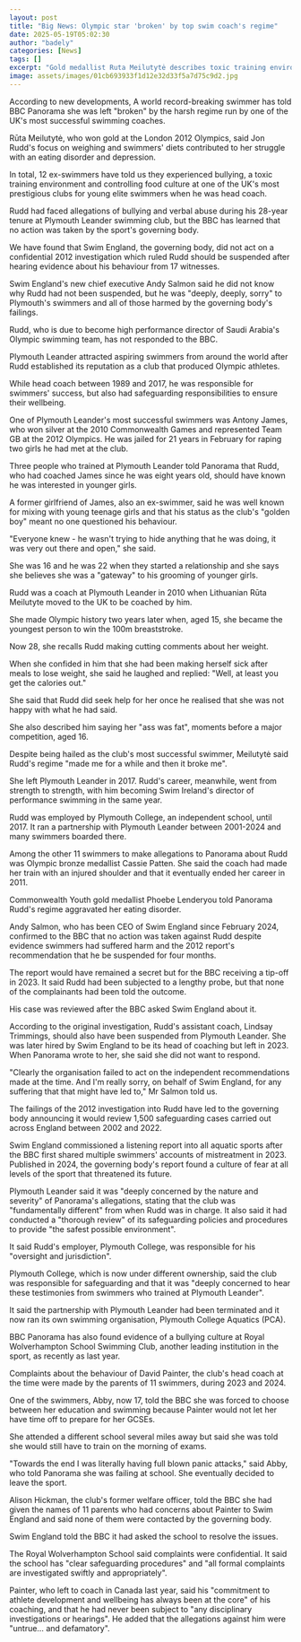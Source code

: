 ```yaml
---
layout: post
title: "Big News: Olympic star 'broken' by top swim coach's regime"
date: 2025-05-19T05:02:30
author: "badely"
categories: [News]
tags: []
excerpt: "Gold medallist Ruta Meilutytė describes toxic training environment under esteemed trainer Jon Rudd at top swim club."
image: assets/images/01cb693933f1d12e32d33f5a7d75c9d2.jpg
---
```


According to new developments, A world record-breaking swimmer has told BBC Panorama she was left "broken" by the harsh regime run by one of the UK's most successful swimming coaches.

Rūta Meilutytė, who won gold at the London 2012 Olympics, said Jon Rudd's focus on weighing and swimmers' diets contributed to her struggle with an eating disorder and depression.

In total, 12 ex-swimmers have told us they experienced bullying, a toxic training environment and controlling food culture at one of the UK's most prestigious clubs for young elite swimmers when he was head coach.

Rudd had faced allegations of bullying and verbal abuse during his 28-year tenure at Plymouth Leander swimming club, but the BBC has learned that no action was taken by the sport's governing body.

We have found that Swim England, the governing body, did not act on a confidential 2012 investigation which ruled Rudd should be suspended after hearing evidence about his behaviour from 17 witnesses.

Swim England's new chief executive Andy Salmon said he did not know why Rudd had not been suspended, but he was "deeply, deeply, sorry" to Plymouth's swimmers and all of those harmed by the governing body's failings.

Rudd, who is due to become high performance director of Saudi Arabia's Olympic swimming team, has not responded to the BBC.

Plymouth Leander attracted aspiring swimmers from around the world after Rudd established its reputation as a club that produced Olympic athletes.

While head coach between 1989 and 2017, he was responsible for swimmers' success, but also had safeguarding responsibilities to ensure their wellbeing.

One of Plymouth Leander's most successful swimmers was Antony James,  who won silver at the 2010 Commonwealth Games and represented Team GB at the 2012 Olympics. He was jailed for 21 years in February for raping two girls he had met at the club.

Three people who trained at Plymouth Leander told Panorama that Rudd, who had coached James since he was eight years old, should have known he was interested in younger girls.

A former girlfriend of James, also an ex-swimmer, said he was well known for mixing with young teenage girls and that his status as the club's "golden boy" meant no one questioned his behaviour.

"Everyone knew - he wasn't trying to hide anything that he was doing, it was very out there and open," she said.

She was 16 and he was 22 when they started a relationship and she says she believes she was a "gateway" to his grooming of younger girls.

Rudd was a coach at Plymouth Leander in 2010 when Lithuanian Rūta Meilutyte moved to the UK to be coached by him.

She made Olympic history two years later when, aged 15, she became the youngest person to win the 100m breaststroke.

Now 28, she recalls Rudd making cutting comments about her weight.

When she confided in him that she had been making herself sick after meals to lose weight, she said he laughed and replied: "Well, at least you get the calories out."

She said that Rudd did seek help for her once he realised that she was not happy with what he had said.

She also described him saying her "ass was fat", moments before a major competition, aged 16.

Despite being hailed as the club's most successful swimmer, Meilutytė said Rudd's regime "made me for a while and then it broke me".

She left Plymouth Leander in 2017. Rudd's career, meanwhile, went from strength to strength, with him becoming Swim Ireland's director of performance swimming in the same year.

Rudd was employed by Plymouth College, an independent school, until 2017. It ran a partnership with Plymouth Leander between 2001-2024 and many swimmers boarded there.

Among the other 11 swimmers to make allegations to Panorama about Rudd was Olympic bronze medallist Cassie Patten. She said the coach had made her train with an injured shoulder and that it eventually ended her career in 2011.

Commonwealth Youth gold medallist Phoebe Lenderyou told Panorama Rudd's regime aggravated her eating disorder.

Andy Salmon, who has been CEO of Swim England since February 2024, confirmed to the BBC that no action was taken against Rudd despite evidence swimmers had suffered harm and the 2012 report's recommendation that he be suspended for four months.

The report would have remained a secret but for the BBC receiving a tip-off in 2023. It said Rudd had been subjected to a lengthy probe, but that none of the complainants had been told the outcome.

His case was reviewed after the BBC asked Swim England about it.

According to the original investigation, Rudd's assistant coach, Lindsay Trimmings, should also have been suspended from Plymouth Leander. She was later hired by Swim England to be its head of coaching but left in 2023. When Panorama wrote to her, she said she did not want to respond.

"Clearly the organisation failed to act on the independent recommendations made at the time. And I'm really sorry, on behalf of Swim England, for any suffering that that might have led to," Mr Salmon told us.

The failings of the 2012 investigation into Rudd have led to the governing body announcing it would review 1,500 safeguarding cases carried out across England between 2002 and 2022.

Swim England commissioned a listening report into all aquatic sports after the BBC first shared multiple swimmers' accounts of mistreatment in 2023. Published in 2024, the governing body's report found a culture of fear at all levels of the sport that threatened its future.

Plymouth Leander said it was "deeply concerned by the nature and severity" of Panorama's allegations, stating that the club was "fundamentally different" from when Rudd was in charge. It also said it had conducted a "thorough review" of its safeguarding policies and procedures to provide "the safest possible environment".

It said Rudd's employer, Plymouth College, was responsible for his "oversight and jurisdiction".

Plymouth College, which is now under different ownership, said the club was responsible for safeguarding and that it was "deeply concerned to hear these testimonies from swimmers who trained at Plymouth Leander".

It said the partnership with Plymouth Leander had been terminated and it now ran its own swimming organisation, Plymouth College Aquatics (PCA).

BBC Panorama has also found evidence of a bullying culture at Royal Wolverhampton School Swimming Club, another leading institution in the sport, as recently as last year.

Complaints about the behaviour of David Painter, the club's head coach at the time were made by the parents of 11 swimmers, during 2023 and 2024.

One of the swimmers, Abby, now 17, told the BBC she was forced to choose between her education and swimming because Painter would not let her have time off to prepare for her GCSEs.

She attended a different school several miles away but said she was told she would still have to train on the morning of exams.

"Towards the end I was literally having full blown panic attacks," said Abby, who told Panorama she was failing at school. She eventually decided to leave the sport.

Alison Hickman, the club's former welfare officer, told the BBC she had given the names of 11 parents who had concerns about Painter to Swim England and said none of them were contacted by the governing body.

Swim England told the BBC it had asked the school to resolve the issues.

The Royal Wolverhampton School said complaints were confidential. It said the school has "clear safeguarding procedures" and "all formal complaints are investigated swiftly and appropriately".

Painter, who left to coach in Canada last year, said his "commitment to athlete development and wellbeing has always been at the core" of his coaching, and that he had never been subject to "any disciplinary investigations or hearings". He added that the allegations against him were "untrue… and defamatory".

